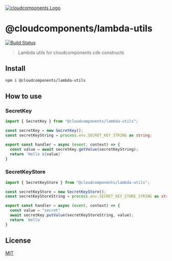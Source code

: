 [![cloudcomponents Logo](https://raw.githubusercontent.com/cloudcomponents/cdk-constructs/master/logo.png)](https://github.com/cloudcomponents/cdk-constructs)

# @cloudcomponents/lambda-utils 

[![Build Status](https://github.com/cloudcomponents/lambda-utils-nodejs/workflows/CI/badge.svg)](https://github.com/cloudcomponents/lambda-utils-nodejs/actions?query=workflow=CI)

> Lambda utils for cloudcomponents cdk constructs

## Install

```bash
npm i @cloudcomponents/lambda-utils
```

## How to use

### SecretKey
```typescript
import { SecretKey } from "@cloudcomponents/lambda-utils";

const secretKey = new SecretKey();
const secretKeyString = process.env.SECRET_KEY_STRING as string;

export const handler = async (event, context) => {
  const value = await secretKey.getValue(secretKeyString);
  return `Hello ${value}`
}

```

### SecretKeyStore
```typescript
import { SecretKeyStore } from "@cloudcomponents/lambda-utils";

const secretKeyStore = new SecretKeyStore();
const secretKeyStoreString = process.env.SECRET_KEY_STORE_STRING as string;

export const handler = async (event, context) => {
  const value = "secret"
  await secretKey.putValue(secretKeyStoreString, value);
  return `Hello`
}

```

## License

[MIT](LICENSE)
